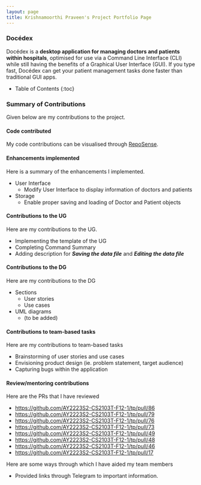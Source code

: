 ```yaml
---
layout: page
title: Krishnamoorthi Praveen's Project Portfolio Page
---
```


### Docédex

Docédex is a **desktop application for managing doctors and patients within hospitals**, optimised for use via a Command Line Interface (CLI) while still having the benefits of a Graphical User Interface (GUI). If you type fast, Docédex can get your patient management tasks done faster than traditional GUI apps.<br>

* Table of Contents
{:toc}

### Summary of Contributions
Given below are my contributions to the project.

#### Code contributed
My code contributions can be visualised through [RepoSense](https://nus-cs2103-ay2223s2.github.io/tp-dashboard/?search=praveenkrishna0512&breakdown=true&sort=groupTitle&sortWithin=title&since=2023-02-17&timeframe=commit&mergegroup=&groupSelect=groupByRepos&checkedFileTypes=docs~functional-code~test-code~other).

#### Enhancements implemented
Here is a summary of the enhancements I implemented.
- User Interface
  - Modify User Interface to display information of doctors and patients
- Storage
  - Enable proper saving and loading of Doctor and Patient objects

#### Contributions to the UG
Here are my contributions to the UG.
- Implementing the template of the UG
- Completing Command Summary
- Adding description for **_Saving the data file_** and **_Editing the data file_**

#### Contributions to the DG
Here are my contributions to the DG
- Sections
  - User stories
  - Use cases
- UML diagrams
  - (to be added)

#### Contributions to team-based tasks
Here are my contributions to team-based tasks
- Brainstorming of user stories and use cases
- Envisioning product design (ie. problem statement, target audience)
- Capturing bugs within the application

#### Review/mentoring contributions
Here are the PRs that I have reviewed
- https://github.com/AY2223S2-CS2103T-F12-1/tp/pull/86
- https://github.com/AY2223S2-CS2103T-F12-1/tp/pull/79
- https://github.com/AY2223S2-CS2103T-F12-1/tp/pull/76
- https://github.com/AY2223S2-CS2103T-F12-1/tp/pull/73
- https://github.com/AY2223S2-CS2103T-F12-1/tp/pull/49
- https://github.com/AY2223S2-CS2103T-F12-1/tp/pull/48
- https://github.com/AY2223S2-CS2103T-F12-1/tp/pull/46
- https://github.com/AY2223S2-CS2103T-F12-1/tp/pull/17

Here are some ways through which I have aided my team members
- Provided links through Telegram to important information.
